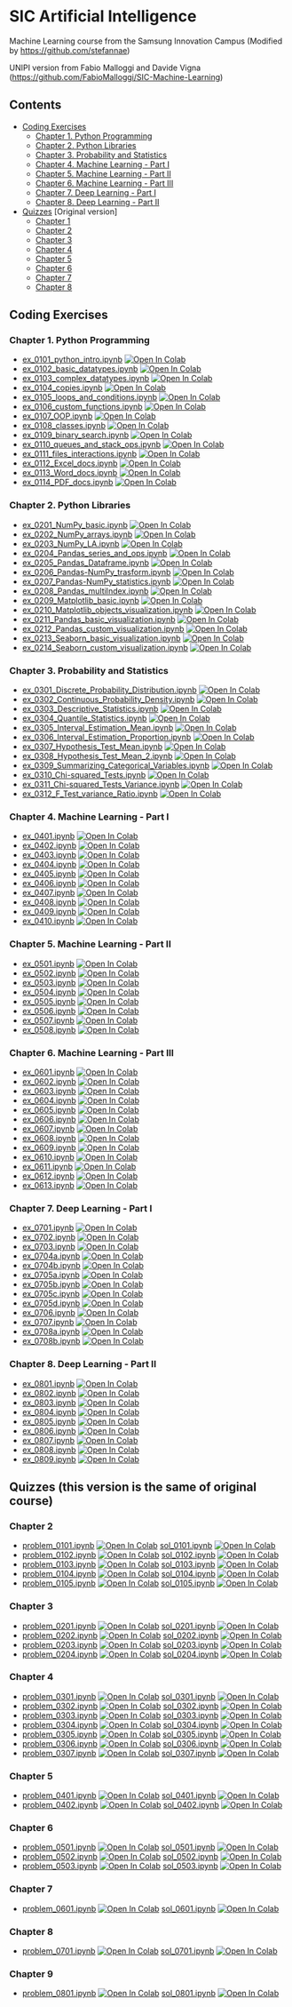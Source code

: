 # SIC Artificial Intelligence
Machine Learning course from the Samsung Innovation Campus (Modified by https://github.com/stefannae)

UNIPI version from Fabio Malloggi and Davide Vigna (https://github.com/FabioMalloggi/SIC-Machine-Learning)

## Contents

* [Coding Exercises](#coding-exercises)
  * [Chapter 1. Python Programming](#chapter-1-python-programming)
  * [Chapter 2. Python Libraries](#chapter-2-python-libraries)
  * [Chapter 3. Probability and Statistics](#chapter-3-probability-and-statistics)
  * [Chapter 4. Machine Learning - Part I](#chapter-4-machine-learning---part-i)
  * [Chapter 5. Machine Learning - Part II](#chapter-5-machine-learning---part-ii)
  * [Chapter 6. Machine Learning - Part III](#chapter-6-machine-learning---part-iii)
  * [Chapter 7. Deep Learning - Part I](#chapter-7-deep-learning---part-i)
  * [Chapter 8. Deep Learning - Part II](#chapter-8-deep-learning---part-ii)
* [Quizzes](#quizzes) [Original version]
  * [Chapter 1](#chapter-1)
  * [Chapter 2](#chapter-2)
  * [Chapter 3](#chapter-3)
  * [Chapter 4](#chapter-4)
  * [Chapter 5](#chapter-5)
  * [Chapter 6](#chapter-6)
  * [Chapter 7](#chapter-7)
  * [Chapter 8](#chapter-8)

## Coding Exercises

### Chapter 1. Python Programming

* [ex_0101_python_intro.ipynb](https://github.com/FabioMalloggi/SIC-Machine-Learning/blob/main/SIC_ML_TensorFlow_Review_Version/SIC_ML_Chapter_01_Coding_Exercises/ex_0101_python_intro.ipynb) [![Open In Colab](https://colab.research.google.com/assets/colab-badge.svg)](https://colab.research.google.com/github/FabioMalloggi/SIC-Machine-Learning/blob/main/SIC_ML_TensorFlow_Review_Version/SIC_ML_Chapter_01_Coding_Exercises/ex_0101_python_intro.ipynb)
* [ex_0102_basic_datatypes.ipynb](https://github.com/FabioMalloggi/SIC-Machine-Learning/blob/main/SIC_ML_TensorFlow_Review_Version/SIC_ML_Chapter_01_Coding_Exercises/ex_0102_basic_datatypes.ipynb) [![Open In Colab](https://colab.research.google.com/assets/colab-badge.svg)](https://colab.research.google.com/github/FabioMalloggi/SIC-Machine-Learning/blob/main/SIC_ML_TensorFlow_Review_Version/SIC_ML_Chapter_01_Coding_Exercises/ex_0102_basic_datatypes.ipynb)
* [ex_0103_complex_datatypes.ipynb](https://github.com/FabioMalloggi/SIC-Machine-Learning/blob/main/SIC_ML_TensorFlow_Review_Version/SIC_ML_Chapter_01_Coding_Exercises/ex_0103_complex_datatypes.ipynb) [![Open In Colab](https://colab.research.google.com/assets/colab-badge.svg)](https://colab.research.google.com/github/FabioMalloggi/SIC-Machine-Learning/blob/main/SIC_ML_TensorFlow_Review_Version/SIC_ML_Chapter_01_Coding_Exercises/ex_0103_complex_datatypes.ipynb)
* [ex_0104_copies.ipynb](https://github.com/FabioMalloggi/SIC-Machine-Learning/blob/main/SIC_ML_TensorFlow_Review_Version/SIC_ML_Chapter_01_Coding_Exercises/ex_0104_copies.ipynb) [![Open In Colab](https://colab.research.google.com/assets/colab-badge.svg)](https://colab.research.google.com/github/FabioMalloggi/SIC-Machine-Learning/blob/main/SIC_ML_TensorFlow_Review_Version/SIC_ML_Chapter_01_Coding_Exercises/ex_0104_copies.ipynb)
* [ex_0105_loops_and_conditions.ipynb](https://github.com/FabioMalloggi/SIC-Machine-Learning/blob/main/SIC_ML_TensorFlow_Review_Version/SIC_ML_Chapter_01_Coding_Exercises/ex_0105_loops_and_conditions.ipynb) [![Open In Colab](https://colab.research.google.com/assets/colab-badge.svg)](https://colab.research.google.com/github/FabioMalloggi/SIC-Machine-Learning/blob/main/SIC_ML_TensorFlow_Review_Version/SIC_ML_Chapter_01_Coding_Exercises/ex_0105_loops_and_conditions.ipynb)
* [ex_0106_custom_functions.ipynb](https://github.com/FabioMalloggi/SIC-Machine-Learning/blob/main/SIC_ML_TensorFlow_Review_Version/SIC_ML_Chapter_01_Coding_Exercises/ex_0106_custom_functions.ipynb) [![Open In Colab](https://colab.research.google.com/assets/colab-badge.svg)](https://colab.research.google.com/github/FabioMalloggi/SIC-Machine-Learning/blob/main/SIC_ML_TensorFlow_Review_Version/SIC_ML_Chapter_01_Coding_Exercises/ex_0106_custom_functions.ipynb)
* [ex_0107_OOP.ipynb](https://github.com/FabioMalloggi/SIC-Machine-Learning/blob/main/SIC_ML_TensorFlow_Review_Version/SIC_ML_Chapter_01_Coding_Exercises/ex_0107_OOP.ipynb) [![Open In Colab](https://colab.research.google.com/assets/colab-badge.svg)](https://colab.research.google.com/github/FabioMalloggi/SIC-Machine-Learning/blob/main/SIC_ML_TensorFlow_Review_Version/SIC_ML_Chapter_01_Coding_Exercises/ex_0107_OOP.ipynb)
* [ex_0108_classes.ipynb](https://github.com/FabioMalloggi/SIC-Machine-Learning/blob/main/SIC_ML_TensorFlow_Review_Version/SIC_ML_Chapter_01_Coding_Exercises/ex_0108_classes.ipynb) [![Open In Colab](https://colab.research.google.com/assets/colab-badge.svg)](https://colab.research.google.com/github/FabioMalloggi/SIC-Machine-Learning/blob/main/SIC_ML_TensorFlow_Review_Version/SIC_ML_Chapter_01_Coding_Exercises/ex_0108_classes.ipynb)
* [ex_0109_binary_search.ipynb](https://github.com/FabioMalloggi/SIC-Machine-Learning/blob/main/SIC_ML_TensorFlow_Review_Version/SIC_ML_Chapter_01_Coding_Exercises/ex_0109_binary_search.ipynb) [![Open In Colab](https://colab.research.google.com/assets/colab-badge.svg)](https://colab.research.google.com/github/FabioMalloggi/SIC-Machine-Learning/blob/main/SIC_ML_TensorFlow_Review_Version/SIC_ML_Chapter_01_Coding_Exercises/ex_0109_binary_search.ipynb)
* [ex_0110_queues_and_stack_ops.ipynb](https://github.com/FabioMalloggi/SIC-Machine-Learning/blob/main/SIC_ML_TensorFlow_Review_Version/SIC_ML_Chapter_01_Coding_Exercises/ex_0110_queues_and_stack_ops.ipynb) [![Open In Colab](https://colab.research.google.com/assets/colab-badge.svg)](https://colab.research.google.com/github/FabioMalloggi/SIC-Machine-Learning/blob/main/SIC_ML_TensorFlow_Review_Version/SIC_ML_Chapter_01_Coding_Exercises/ex_0110_queues_and_stack_ops.ipynb)
* [ex_0111_files_interactions.ipynb](https://github.com/FabioMalloggi/SIC-Machine-Learning/blob/main/SIC_ML_TensorFlow_Review_Version/SIC_ML_Chapter_01_Coding_Exercises/ex_0111_files_interactions.ipynb) [![Open In Colab](https://colab.research.google.com/assets/colab-badge.svg)](https://colab.research.google.com/github/FabioMalloggi/SIC-Machine-Learning/blob/main/SIC_ML_TensorFlow_Review_Version/SIC_ML_Chapter_01_Coding_Exercises/ex_0111_files_interactions.ipynb)
* [ex_0112_Excel_docs.ipynb](https://github.com/FabioMalloggi/SIC-Machine-Learning/blob/main/SIC_ML_TensorFlow_Review_Version/SIC_ML_Chapter_01_Coding_Exercises/ex_0112_Excel_docs.ipynb) [![Open In Colab](https://colab.research.google.com/assets/colab-badge.svg)](https://colab.research.google.com/github/FabioMalloggi/SIC-Machine-Learning/blob/main/SIC_ML_TensorFlow_Review_Version/SIC_ML_Chapter_01_Coding_Exercises/ex_0112_Excel_docs.ipynb)
* [ex_0113_Word_docs.ipynb](https://github.com/FabioMalloggi/SIC-Machine-Learning/blob/main/SIC_ML_TensorFlow_Review_Version/SIC_ML_Chapter_01_Coding_Exercises/ex_0113_Word_docs.ipynb) [![Open In Colab](https://colab.research.google.com/assets/colab-badge.svg)](https://colab.research.google.com/github/FabioMalloggi/SIC-Machine-Learning/blob/main/SIC_ML_TensorFlow_Review_Version/SIC_ML_Chapter_01_Coding_Exercises/ex_0113_Word_docs.ipynb)
* [ex_0114_PDF_docs.ipynb](https://github.com/FabioMalloggi/SIC-Machine-Learning/blob/main/SIC_ML_TensorFlow_Review_Version/SIC_ML_Chapter_01_Coding_Exercises/ex_0114_PDF_docs.ipynb) [![Open In Colab](https://colab.research.google.com/assets/colab-badge.svg)](https://colab.research.google.com/github/FabioMalloggi/SIC-Machine-Learning/blob/main/SIC_ML_TensorFlow_Review_Version/SIC_ML_Chapter_01_Coding_Exercises/ex_0114_PDF_docs.ipynb)

### Chapter 2. Python Libraries
* [ex_0201_NumPy_basic.ipynb](https://github.com/FabioMalloggi/SIC-Machine-Learning/blob/main/SIC_ML_TensorFlow_Review_Version/SIC_ML_Chapter_02_Coding_Exercises/ex_0201_NumPy_basic.ipynb) [![Open In Colab](https://colab.research.google.com/assets/colab-badge.svg)](https://colab.research.google.com/github/FabioMalloggi/SIC-Machine-Learning/blob/main/SIC_ML_TensorFlow_Review_Version/SIC_ML_Chapter_02_Coding_Exercises/ex_0201_NumPy_basic.ipynb)
* [ex_0202_NumPy_arrays.ipynb](https://github.com/FabioMalloggi/SIC-Machine-Learning/blob/main/SIC_ML_TensorFlow_Review_Version/SIC_ML_Chapter_02_Coding_Exercises/ex_0202_NumPy_arrays.ipynb) [![Open In Colab](https://colab.research.google.com/assets/colab-badge.svg)](https://colab.research.google.com/github/FabioMalloggi/SIC-Machine-Learning/blob/main/SIC_ML_TensorFlow_Review_Version/SIC_ML_Chapter_02_Coding_Exercises/ex_0202_NumPy_arrays.ipynb)
* [ex_0203_NumPy_LA.ipynb](https://github.com/FabioMalloggi/SIC-Machine-Learning/blob/main/SIC_ML_TensorFlow_Review_Version/SIC_ML_Chapter_02_Coding_Exercises/ex_0203_NumPy_LA.ipynb) [![Open In Colab](https://colab.research.google.com/assets/colab-badge.svg)](https://colab.research.google.com/github/FabioMalloggi/SIC-Machine-Learning/blob/main/SIC_ML_TensorFlow_Review_Version/SIC_ML_Chapter_02_Coding_Exercises/ex_0203_NumPy_LA.ipynb)
* [ex_0204_Pandas_series_and_ops.ipynb](https://github.com/FabioMalloggi/SIC-Machine-Learning/blob/main/SIC_ML_TensorFlow_Review_Version/SIC_ML_Chapter_02_Coding_Exercises/ex_0204_Pandas_series_and_ops.ipynb) [![Open In Colab](https://colab.research.google.com/assets/colab-badge.svg)](https://colab.research.google.com/github/FabioMalloggi/SIC-Machine-Learning/blob/main/SIC_ML_TensorFlow_Review_Version/SIC_ML_Chapter_02_Coding_Exercises/ex_0204_Pandas_series_and_ops.ipynb)
* [ex_0205_Pandas_Dataframe.ipynb](https://github.com/FabioMalloggi/SIC-Machine-Learning/blob/main/SIC_ML_TensorFlow_Review_Version/SIC_ML_Chapter_02_Coding_Exercises/ex_0205_Pandas_Dataframe.ipynb) [![Open In Colab](https://colab.research.google.com/assets/colab-badge.svg)](https://colab.research.google.com/github/FabioMalloggi/SIC-Machine-Learning/blob/main/SIC_ML_TensorFlow_Review_Version/SIC_ML_Chapter_02_Coding_Exercises/ex_0205_Pandas_Dataframe.ipynb)
* [ex_0206_Pandas-NumPy_trasform.ipynb](https://github.com/FabioMalloggi/SIC-Machine-Learning/blob/main/SIC_ML_TensorFlow_Review_Version/SIC_ML_Chapter_02_Coding_Exercises/ex_0206_Pandas-NumPy_trasform.ipynb) [![Open In Colab](https://colab.research.google.com/assets/colab-badge.svg)](https://colab.research.google.com/github/FabioMalloggi/SIC-Machine-Learning/blob/main/SIC_ML_TensorFlow_Review_Version/SIC_ML_Chapter_02_Coding_Exercises/ex_0206_Pandas-NumPy_trasform.ipynb)
* [ex_0207_Pandas-NumPy_statistics.ipynb](https://github.com/FabioMalloggi/SIC-Machine-Learning/blob/main/SIC_ML_TensorFlow_Review_Version/SIC_ML_Chapter_02_Coding_Exercises/ex_0207_Pandas-NumPy_statistics.ipynb) [![Open In Colab](https://colab.research.google.com/assets/colab-badge.svg)](https://colab.research.google.com/github/FabioMalloggi/SIC-Machine-Learning/blob/main/SIC_ML_TensorFlow_Review_Version/SIC_ML_Chapter_02_Coding_Exercises/ex_0207_Pandas-NumPy_statistics.ipynb)
* [ex_0208_Pandas_multiIndex.ipynb](https://github.com/FabioMalloggi/SIC-Machine-Learning/blob/main/SIC_ML_TensorFlow_Review_Version/SIC_ML_Chapter_02_Coding_Exercises/ex_0208_Pandas_multiIndex.ipynb) [![Open In Colab](https://colab.research.google.com/assets/colab-badge.svg)](https://colab.research.google.com/github/FabioMalloggi/SIC-Machine-Learning/blob/main/SIC_ML_TensorFlow_Review_Version/SIC_ML_Chapter_02_Coding_Exercises/ex_0208_Pandas_multiIndex.ipynb)
* [ex_0209_Matplotlib_basic.ipynb](https://github.com/FabioMalloggi/SIC-Machine-Learning/blob/main/SIC_ML_TensorFlow_Review_Version/SIC_ML_Chapter_02_Coding_Exercises/ex_0209_Matplotlib_basic.ipynb) [![Open In Colab](https://colab.research.google.com/assets/colab-badge.svg)](https://colab.research.google.com/github/FabioMalloggi/SIC-Machine-Learning/blob/main/SIC_ML_TensorFlow_Review_Version/SIC_ML_Chapter_02_Coding_Exercises/ex_0209_Matplotlib_basic.ipynb)
* [ex_0210_Matplotlib_objects_visualization.ipynb](https://github.com/FabioMalloggi/SIC-Machine-Learning/blob/main/SIC_ML_TensorFlow_Review_Version/SIC_ML_Chapter_02_Coding_Exercises/ex_0210_Matplotlib_objects_visualization.ipynb) [![Open In Colab](https://colab.research.google.com/assets/colab-badge.svg)](https://colab.research.google.com/github/FabioMalloggi/SIC-Machine-Learning/blob/main/SIC_ML_TensorFlow_Review_Version/SIC_ML_Chapter_02_Coding_Exercises/ex_0210_Matplotlib_objects_visualization.ipynb)
* [ex_0211_Pandas_basic_visualization.ipynb](https://github.com/FabioMalloggi/SIC-Machine-Learning/blob/main/SIC_ML_TensorFlow_Review_Version/SIC_ML_Chapter_02_Coding_Exercises/ex_0211_Pandas_basic_visualization.ipynb) [![Open In Colab](https://colab.research.google.com/assets/colab-badge.svg)](https://colab.research.google.com/github/FabioMalloggi/SIC-Machine-Learning/blob/main/SIC_ML_TensorFlow_Review_Version/SIC_ML_Chapter_02_Coding_Exercises/ex_0211_Pandas_basic_visualization.ipynb)
* [ex_0212_Pandas_custom_visualization.ipynb](https://github.com/FabioMalloggi/SIC-Machine-Learning/blob/main/SIC_ML_TensorFlow_Review_Version/SIC_ML_Chapter_02_Coding_Exercises/ex_0212_Pandas_custom_visualization.ipynb) [![Open In Colab](https://colab.research.google.com/assets/colab-badge.svg)](https://colab.research.google.com/github/FabioMalloggi/SIC-Machine-Learning/blob/main/SIC_ML_TensorFlow_Review_Version/SIC_ML_Chapter_02_Coding_Exercises/ex_0212_Pandas_custom_visualization.ipynb)
* [ex_0213_Seaborn_basic_visualization.ipynb](https://github.com/FabioMalloggi/SIC-Machine-Learning/blob/main/SIC_ML_TensorFlow_Review_Version/SIC_ML_Chapter_02_Coding_Exercises/ex_0213_Seaborn_basic_visualization.ipynb) [![Open In Colab](https://colab.research.google.com/assets/colab-badge.svg)](https://colab.research.google.com/github/FabioMalloggi/SIC-Machine-Learning/blob/main/SIC_ML_TensorFlow_Review_Version/SIC_ML_Chapter_02_Coding_Exercises/ex_0213_Seaborn_basic_visualization.ipynb)
* [ex_0214_Seaborn_custom_visualization.ipynb](https://github.com/FabioMalloggi/SIC-Machine-Learning/blob/main/SIC_ML_TensorFlow_Review_Version/SIC_ML_Chapter_02_Coding_Exercises/ex_0214_Seaborn_custom_visualization.ipynb) [![Open In Colab](https://colab.research.google.com/assets/colab-badge.svg)](https://colab.research.google.com/github/FabioMalloggi/SIC-Machine-Learning/blob/main/SIC_ML_TensorFlow_Review_Version/SIC_ML_Chapter_02_Coding_Exercises/ex_0214_Seaborn_custom_visualization.ipynb)

### Chapter 3. Probability and Statistics


* [ex_0301_Discrete_Probability_Distribution.ipynb](https://github.com/FabioMalloggi/SIC-Machine-Learning/blob/main/SIC_ML_TensorFlow_Review_Version/SIC_ML_Chapter_03_Coding_Exercises/ex_0301_Discrete_Probability_Distribution.ipynb) [![Open In Colab](https://colab.research.google.com/assets/colab-badge.svg)](https://colab.research.google.com/github/FabioMalloggi/SIC-Machine-Learning/blob/main/SIC_ML_TensorFlow_Review_Version/SIC_ML_Chapter_03_Coding_Exercises/ex_0301_Discrete_Probability_Distribution.ipynb)
* [ex_0302_Continuous_Probability_Density.ipynb](https://github.com/FabioMalloggi/SIC-Machine-Learning/blob/main/SIC_ML_TensorFlow_Review_Version/SIC_ML_Chapter_03_Coding_Exercises/ex_0302_Continuous_Probability_Density.ipynb) [![Open In Colab](https://colab.research.google.com/assets/colab-badge.svg)](https://colab.research.google.com/github/FabioMalloggi/SIC-Machine-Learning/blob/main/SIC_ML_TensorFlow_Review_Version/SIC_ML_Chapter_03_Coding_Exercises/ex_0302_Continuous_Probability_Density.ipynb)
* [ex_0303_Descriptive_Statistics.ipynb](https://github.com/FabioMalloggi/SIC-Machine-Learning/blob/main/SIC_ML_TensorFlow_Review_Version/SIC_ML_Chapter_03_Coding_Exercises/ex_0303_Descriptive_Statistics.ipynb) [![Open In Colab](https://colab.research.google.com/assets/colab-badge.svg)](https://colab.research.google.com/github/FabioMalloggi/SIC-Machine-Learning/blob/main/SIC_ML_TensorFlow_Review_Version/SIC_ML_Chapter_03_Coding_Exercises/ex_0303_Descriptive_Statistics.ipynb)
* [ex_0304_Quantile_Statistics.ipynb](https://github.com/FabioMalloggi/SIC-Machine-Learning/blob/main/SIC_ML_TensorFlow_Review_Version/SIC_ML_Chapter_03_Coding_Exercises/ex_0304_Quantile_Statistics.ipynb) [![Open In Colab](https://colab.research.google.com/assets/colab-badge.svg)](https://colab.research.google.com/github/FabioMalloggi/SIC-Machine-Learning/blob/main/SIC_ML_TensorFlow_Review_Version/SIC_ML_Chapter_03_Coding_Exercises/ex_0304_Quantile_Statistics.ipynb)
* [ex_0305_Interval_Estimation_Mean.ipynb](https://github.com/FabioMalloggi/SIC-Machine-Learning/blob/main/SIC_ML_TensorFlow_Review_Version/SIC_ML_Chapter_03_Coding_Exercises/ex_0305_Interval_Estimation_Mean.ipynb) [![Open In Colab](https://colab.research.google.com/assets/colab-badge.svg)](https://colab.research.google.com/github/FabioMalloggi/SIC-Machine-Learning/blob/main/SIC_ML_TensorFlow_Review_Version/SIC_ML_Chapter_03_Coding_Exercises/ex_0305_Interval_Estimation_Mean.ipynb)
* [ex_0306_Interval_Estimation_Proportion.ipynb](https://github.com/FabioMalloggi/SIC-Machine-Learning/blob/main/SIC_ML_TensorFlow_Review_Version/SIC_ML_Chapter_03_Coding_Exercises/ex_0306_Interval_Estimation_Proportion.ipynb) [![Open In Colab](https://colab.research.google.com/assets/colab-badge.svg)](https://colab.research.google.com/github/FabioMalloggi/SIC-Machine-Learning/blob/main/SIC_ML_TensorFlow_Review_Version/SIC_ML_Chapter_03_Coding_Exercises/ex_0306_Interval_Estimation_Proportion.ipynb)
* [ex_0307_Hypothesis_Test_Mean.ipynb](https://github.com/FabioMalloggi/SIC-Machine-Learning/blob/main/SIC_ML_TensorFlow_Review_Version/SIC_ML_Chapter_03_Coding_Exercises/ex_0307_Hypothesis_Test_Mean.ipynb) [![Open In Colab](https://colab.research.google.com/assets/colab-badge.svg)](https://colab.research.google.com/github/FabioMalloggi/SIC-Machine-Learning/blob/main/SIC_ML_TensorFlow_Review_Version/SIC_ML_Chapter_03_Coding_Exercises/ex_0307_Hypothesis_Test_Mean.ipynb)
* [ex_0308_Hypothesis_Test_Mean_2.ipynb](https://github.com/FabioMalloggi/SIC-Machine-Learning/blob/main/SIC_ML_TensorFlow_Review_Version/SIC_ML_Chapter_03_Coding_Exercises/ex_0308_Hypothesis_Test_Mean_2.ipynb) [![Open In Colab](https://colab.research.google.com/assets/colab-badge.svg)](https://colab.research.google.com/github/FabioMalloggi/SIC-Machine-Learning/blob/main/SIC_ML_TensorFlow_Review_Version/SIC_ML_Chapter_03_Coding_Exercises/ex_0308_Hypothesis_Test_Mean_2.ipynb)
* [ex_0309_Summarizing_Categorical_Variables.ipynb](https://github.com/FabioMalloggi/SIC-Machine-Learning/blob/main/SIC_ML_TensorFlow_Review_Version/SIC_ML_Chapter_03_Coding_Exercises/ex_0309_Summarizing_Categorical_Variables.ipynb) [![Open In Colab](https://colab.research.google.com/assets/colab-badge.svg)](https://colab.research.google.com/github/FabioMalloggi/SIC-Machine-Learning/blob/main/SIC_ML_TensorFlow_Review_Version/SIC_ML_Chapter_03_Coding_Exercises/ex_0309_Summarizing_Categorical_Variables.ipynb)
* [ex_0310_Chi-squared_Tests.ipynb](https://github.com/FabioMalloggi/SIC-Machine-Learning/blob/main/SIC_ML_TensorFlow_Review_Version/SIC_ML_Chapter_03_Coding_Exercises/ex_0310_Chi-squared_Tests.ipynb) [![Open In Colab](https://colab.research.google.com/assets/colab-badge.svg)](https://colab.research.google.com/github/FabioMalloggi/SIC-Machine-Learning/blob/main/SIC_ML_TensorFlow_Review_Version/SIC_ML_Chapter_03_Coding_Exercises/ex_0310_Chi-squared_Tests.ipynb)
* [ex_0311_Chi-squared_Tests_Variance.ipynb](https://github.com/FabioMalloggi/SIC-Machine-Learning/blob/main/SIC_ML_TensorFlow_Review_Version/SIC_ML_Chapter_03_Coding_Exercises/ex_0311_Chi-squared_Tests_Variance.ipynb) [![Open In Colab](https://colab.research.google.com/assets/colab-badge.svg)](https://colab.research.google.com/github/FabioMalloggi/SIC-Machine-Learning/blob/main/SIC_ML_TensorFlow_Review_Version/SIC_ML_Chapter_03_Coding_Exercises/ex_0311_Chi-squared_Tests_Variance.ipynb)
* [ex_0312_F_Test_variance_Ratio.ipynb](https://github.com/FabioMalloggi/SIC-Machine-Learning/blob/main/SIC_ML_TensorFlow_Review_Version/SIC_ML_Chapter_03_Coding_Exercises/ex_0312_F_Test_variance_Ratio.ipynb) [![Open In Colab](https://colab.research.google.com/assets/colab-badge.svg)](https://colab.research.google.com/github/FabioMalloggi/SIC-Machine-Learning/blob/main/SIC_ML_TensorFlow_Review_Version/SIC_ML_Chapter_03_Coding_Exercises/ex_0312_F_Test_variance_Ratio.ipynb)

### Chapter 4. Machine Learning - Part I
* [ex_0401.ipynb](https://github.com/tn-220/SIC-Machine-Learning/blob/main/SIC_ML_Coding_Exercises/SIC_ML_Chapter_05_Coding_Exercises/ex_0401.ipynb) [![Open In Colab](https://colab.research.google.com/assets/colab-badge.svg)](https://colab.research.google.com/github/tn-220/SIC-Machine-Learning/blob/main/SIC_ML_Coding_Exercises/SIC_ML_Chapter_05_Coding_Exercises/ex_0401.ipynb)
* [ex_0402.ipynb](https://github.com/tn-220/SIC-Machine-Learning/blob/main/SIC_ML_Coding_Exercises/SIC_ML_Chapter_05_Coding_Exercises/ex_0402.ipynb) [![Open In Colab](https://colab.research.google.com/assets/colab-badge.svg)](https://colab.research.google.com/github/tn-220/SIC-Machine-Learning/blob/main/SIC_ML_Coding_Exercises/SIC_ML_Chapter_05_Coding_Exercises/ex_0402.ipynb)
* [ex_0403.ipynb](https://github.com/tn-220/SIC-Machine-Learning/blob/main/SIC_ML_Coding_Exercises/SIC_ML_Chapter_05_Coding_Exercises/ex_0403.ipynb) [![Open In Colab](https://colab.research.google.com/assets/colab-badge.svg)](https://colab.research.google.com/github/tn-220/SIC-Machine-Learning/blob/main/SIC_ML_Coding_Exercises/SIC_ML_Chapter_05_Coding_Exercises/ex_0403.ipynb)
* [ex_0404.ipynb](https://github.com/tn-220/SIC-Machine-Learning/blob/main/SIC_ML_Coding_Exercises/SIC_ML_Chapter_05_Coding_Exercises/ex_0404.ipynb) [![Open In Colab](https://colab.research.google.com/assets/colab-badge.svg)](https://colab.research.google.com/github/tn-220/SIC-Machine-Learning/blob/main/SIC_ML_Coding_Exercises/SIC_ML_Chapter_05_Coding_Exercises/ex_0404.ipynb)
* [ex_0405.ipynb](https://github.com/tn-220/SIC-Machine-Learning/blob/main/SIC_ML_Coding_Exercises/SIC_ML_Chapter_05_Coding_Exercises/ex_0405.ipynb) [![Open In Colab](https://colab.research.google.com/assets/colab-badge.svg)](https://colab.research.google.com/github/tn-220/SIC-Machine-Learning/blob/main/SIC_ML_Coding_Exercises/SIC_ML_Chapter_05_Coding_Exercises/ex_0405.ipynb)
* [ex_0406.ipynb](https://github.com/tn-220/SIC-Machine-Learning/blob/main/SIC_ML_Coding_Exercises/SIC_ML_Chapter_05_Coding_Exercises/ex_0406.ipynb) [![Open In Colab](https://colab.research.google.com/assets/colab-badge.svg)](https://colab.research.google.com/github/tn-220/SIC-Machine-Learning/blob/main/SIC_ML_Coding_Exercises/SIC_ML_Chapter_05_Coding_Exercises/ex_0406.ipynb)
* [ex_0407.ipynb](https://github.com/tn-220/SIC-Machine-Learning/blob/main/SIC_ML_Coding_Exercises/SIC_ML_Chapter_05_Coding_Exercises/ex_0407.ipynb) [![Open In Colab](https://colab.research.google.com/assets/colab-badge.svg)](https://colab.research.google.com/github/tn-220/SIC-Machine-Learning/blob/main/SIC_ML_Coding_Exercises/SIC_ML_Chapter_05_Coding_Exercises/ex_0407.ipynb)
* [ex_0408.ipynb](https://github.com/tn-220/SIC-Machine-Learning/blob/main/SIC_ML_Coding_Exercises/SIC_ML_Chapter_05_Coding_Exercises/ex_0408.ipynb) [![Open In Colab](https://colab.research.google.com/assets/colab-badge.svg)](https://colab.research.google.com/github/tn-220/SIC-Machine-Learning/blob/main/SIC_ML_Coding_Exercises/SIC_ML_Chapter_05_Coding_Exercises/ex_0408.ipynb)
* [ex_0409.ipynb](https://github.com/tn-220/SIC-Machine-Learning/blob/main/SIC_ML_Coding_Exercises/SIC_ML_Chapter_05_Coding_Exercises/ex_0409.ipynb) [![Open In Colab](https://colab.research.google.com/assets/colab-badge.svg)](https://colab.research.google.com/github/tn-220/SIC-Machine-Learning/blob/main/SIC_ML_Coding_Exercises/SIC_ML_Chapter_05_Coding_Exercises/ex_0409.ipynb)
* [ex_0410.ipynb](https://github.com/tn-220/SIC-Machine-Learning/blob/main/SIC_ML_Coding_Exercises/SIC_ML_Chapter_05_Coding_Exercises/ex_0410.ipynb) [![Open In Colab](https://colab.research.google.com/assets/colab-badge.svg)](https://colab.research.google.com/github/tn-220/SIC-Machine-Learning/blob/main/SIC_ML_Coding_Exercises/SIC_ML_Chapter_05_Coding_Exercises/ex_0410.ipynb)

### Chapter 5. Machine Learning - Part II
* [ex_0501.ipynb](https://github.com/tn-220/SIC-Machine-Learning/blob/main/SIC_ML_Coding_Exercises/SIC_ML_Chapter_06_Coding_Exercises/ex_0501.ipynb) [![Open In Colab](https://colab.research.google.com/assets/colab-badge.svg)](https://colab.research.google.com/github/tn-220/SIC-Machine-Learning/blob/main/SIC_ML_Coding_Exercises/SIC_ML_Chapter_06_Coding_Exercises/ex_0501.ipynb)
* [ex_0502.ipynb](https://github.com/tn-220/SIC-Machine-Learning/blob/main/SIC_ML_Coding_Exercises/SIC_ML_Chapter_06_Coding_Exercises/ex_0502.ipynb) [![Open In Colab](https://colab.research.google.com/assets/colab-badge.svg)](https://colab.research.google.com/github/tn-220/SIC-Machine-Learning/blob/main/SIC_ML_Coding_Exercises/SIC_ML_Chapter_06_Coding_Exercises/ex_0502.ipynb)
* [ex_0503.ipynb](https://github.com/tn-220/SIC-Machine-Learning/blob/main/SIC_ML_Coding_Exercises/SIC_ML_Chapter_06_Coding_Exercises/ex_0503.ipynb) [![Open In Colab](https://colab.research.google.com/assets/colab-badge.svg)](https://colab.research.google.com/github/tn-220/SIC-Machine-Learning/blob/main/SIC_ML_Coding_Exercises/SIC_ML_Chapter_06_Coding_Exercises/ex_0503.ipynb)
* [ex_0504.ipynb](https://github.com/tn-220/SIC-Machine-Learning/blob/main/SIC_ML_Coding_Exercises/SIC_ML_Chapter_06_Coding_Exercises/ex_0504.ipynb) [![Open In Colab](https://colab.research.google.com/assets/colab-badge.svg)](https://colab.research.google.com/github/tn-220/SIC-Machine-Learning/blob/main/SIC_ML_Coding_Exercises/SIC_ML_Chapter_06_Coding_Exercises/ex_0504.ipynb)
* [ex_0505.ipynb](https://github.com/tn-220/SIC-Machine-Learning/blob/main/SIC_ML_Coding_Exercises/SIC_ML_Chapter_06_Coding_Exercises/ex_0505.ipynb) [![Open In Colab](https://colab.research.google.com/assets/colab-badge.svg)](https://colab.research.google.com/github/tn-220/SIC-Machine-Learning/blob/main/SIC_ML_Coding_Exercises/SIC_ML_Chapter_06_Coding_Exercises/ex_0505.ipynb)
* [ex_0506.ipynb](https://github.com/tn-220/SIC-Machine-Learning/blob/main/SIC_ML_Coding_Exercises/SIC_ML_Chapter_06_Coding_Exercises/ex_0506.ipynb) [![Open In Colab](https://colab.research.google.com/assets/colab-badge.svg)](https://colab.research.google.com/github/tn-220/SIC-Machine-Learning/blob/main/SIC_ML_Coding_Exercises/SIC_ML_Chapter_06_Coding_Exercises/ex_0506.ipynb)
* [ex_0507.ipynb](https://github.com/tn-220/SIC-Machine-Learning/blob/main/SIC_ML_Coding_Exercises/SIC_ML_Chapter_06_Coding_Exercises/ex_0507.ipynb) [![Open In Colab](https://colab.research.google.com/assets/colab-badge.svg)](https://colab.research.google.com/github/tn-220/SIC-Machine-Learning/blob/main/SIC_ML_Coding_Exercises/SIC_ML_Chapter_06_Coding_Exercises/ex_0507.ipynb)
* [ex_0508.ipynb](https://github.com/tn-220/SIC-Machine-Learning/blob/main/SIC_ML_Coding_Exercises/SIC_ML_Chapter_06_Coding_Exercises/ex_0508.ipynb) [![Open In Colab](https://colab.research.google.com/assets/colab-badge.svg)](https://colab.research.google.com/github/tn-220/SIC-Machine-Learning/blob/main/SIC_ML_Coding_Exercises/SIC_ML_Chapter_06_Coding_Exercises/ex_0508.ipynb)

### Chapter 6. Machine Learning - Part III
* [ex_0601.ipynb](https://github.com/tn-220/SIC-Machine-Learning/blob/main/SIC_ML_Coding_Exercises/SIC_ML_Chapter_07_Coding_Exercises/ex_0601.ipynb) [![Open In Colab](https://colab.research.google.com/assets/colab-badge.svg)](https://colab.research.google.com/github/tn-220/SIC-Machine-Learning/blob/main/SIC_ML_Coding_Exercises/SIC_ML_Chapter_07_Coding_Exercises/ex_0601.ipynb)
* [ex_0602.ipynb](https://github.com/tn-220/SIC-Machine-Learning/blob/main/SIC_ML_Coding_Exercises/SIC_ML_Chapter_07_Coding_Exercises/ex_0602.ipynb) [![Open In Colab](https://colab.research.google.com/assets/colab-badge.svg)](https://colab.research.google.com/github/tn-220/SIC-Machine-Learning/blob/main/SIC_ML_Coding_Exercises/SIC_ML_Chapter_07_Coding_Exercises/ex_0602.ipynb)
* [ex_0603.ipynb](https://github.com/tn-220/SIC-Machine-Learning/blob/main/SIC_ML_Coding_Exercises/SIC_ML_Chapter_07_Coding_Exercises/ex_0603.ipynb) [![Open In Colab](https://colab.research.google.com/assets/colab-badge.svg)](https://colab.research.google.com/github/tn-220/SIC-Machine-Learning/blob/main/SIC_ML_Coding_Exercises/SIC_ML_Chapter_07_Coding_Exercises/ex_0603.ipynb)
* [ex_0604.ipynb](https://github.com/tn-220/SIC-Machine-Learning/blob/main/SIC_ML_Coding_Exercises/SIC_ML_Chapter_07_Coding_Exercises/ex_0604.ipynb) [![Open In Colab](https://colab.research.google.com/assets/colab-badge.svg)](https://colab.research.google.com/github/tn-220/SIC-Machine-Learning/blob/main/SIC_ML_Coding_Exercises/SIC_ML_Chapter_07_Coding_Exercises/ex_0604.ipynb)
* [ex_0605.ipynb](https://github.com/tn-220/SIC-Machine-Learning/blob/main/SIC_ML_Coding_Exercises/SIC_ML_Chapter_07_Coding_Exercises/ex_0605.ipynb) [![Open In Colab](https://colab.research.google.com/assets/colab-badge.svg)](https://colab.research.google.com/github/tn-220/SIC-Machine-Learning/blob/main/SIC_ML_Coding_Exercises/SIC_ML_Chapter_07_Coding_Exercises/ex_0605.ipynb)
* [ex_0606.ipynb](https://github.com/tn-220/SIC-Machine-Learning/blob/main/SIC_ML_Coding_Exercises/SIC_ML_Chapter_07_Coding_Exercises/ex_0606.ipynb) [![Open In Colab](https://colab.research.google.com/assets/colab-badge.svg)](https://colab.research.google.com/github/tn-220/SIC-Machine-Learning/blob/main/SIC_ML_Coding_Exercises/SIC_ML_Chapter_07_Coding_Exercises/ex_0606.ipynb)
* [ex_0607.ipynb](https://github.com/tn-220/SIC-Machine-Learning/blob/main/SIC_ML_Coding_Exercises/SIC_ML_Chapter_07_Coding_Exercises/ex_0607.ipynb) [![Open In Colab](https://colab.research.google.com/assets/colab-badge.svg)](https://colab.research.google.com/github/tn-220/SIC-Machine-Learning/blob/main/SIC_ML_Coding_Exercises/SIC_ML_Chapter_07_Coding_Exercises/ex_0607.ipynb)
* [ex_0608.ipynb](https://github.com/tn-220/SIC-Machine-Learning/blob/main/SIC_ML_Coding_Exercises/SIC_ML_Chapter_07_Coding_Exercises/ex_0608.ipynb) [![Open In Colab](https://colab.research.google.com/assets/colab-badge.svg)](https://colab.research.google.com/github/tn-220/SIC-Machine-Learning/blob/main/SIC_ML_Coding_Exercises/SIC_ML_Chapter_07_Coding_Exercises/ex_0608.ipynb)
* [ex_0609.ipynb](https://github.com/tn-220/SIC-Machine-Learning/blob/main/SIC_ML_Coding_Exercises/SIC_ML_Chapter_07_Coding_Exercises/ex_0609.ipynb) [![Open In Colab](https://colab.research.google.com/assets/colab-badge.svg)](https://colab.research.google.com/github/tn-220/SIC-Machine-Learning/blob/main/SIC_ML_Coding_Exercises/SIC_ML_Chapter_07_Coding_Exercises/ex_0609.ipynb)
* [ex_0610.ipynb](https://github.com/tn-220/SIC-Machine-Learning/blob/main/SIC_ML_Coding_Exercises/SIC_ML_Chapter_07_Coding_Exercises/ex_0610.ipynb) [![Open In Colab](https://colab.research.google.com/assets/colab-badge.svg)](https://colab.research.google.com/github/tn-220/SIC-Machine-Learning/blob/main/SIC_ML_Coding_Exercises/SIC_ML_Chapter_07_Coding_Exercises/ex_0610.ipynb)
* [ex_0611.ipynb](https://github.com/tn-220/SIC-Machine-Learning/blob/main/SIC_ML_Coding_Exercises/SIC_ML_Chapter_07_Coding_Exercises/ex_0611.ipynb) [![Open In Colab](https://colab.research.google.com/assets/colab-badge.svg)](https://colab.research.google.com/github/tn-220/SIC-Machine-Learning/blob/main/SIC_ML_Coding_Exercises/SIC_ML_Chapter_07_Coding_Exercises/ex_0611.ipynb)
* [ex_0612.ipynb](https://github.com/tn-220/SIC-Machine-Learning/blob/main/SIC_ML_Coding_Exercises/SIC_ML_Chapter_07_Coding_Exercises/ex_0612.ipynb) [![Open In Colab](https://colab.research.google.com/assets/colab-badge.svg)](https://colab.research.google.com/github/tn-220/SIC-Machine-Learning/blob/main/SIC_ML_Coding_Exercises/SIC_ML_Chapter_07_Coding_Exercises/ex_0612.ipynb)
* [ex_0613.ipynb](https://github.com/tn-220/SIC-Machine-Learning/blob/main/SIC_ML_Coding_Exercises/SIC_ML_Chapter_07_Coding_Exercises/ex_0613.ipynb) [![Open In Colab](https://colab.research.google.com/assets/colab-badge.svg)](https://colab.research.google.com/github/tn-220/SIC-Machine-Learning/blob/main/SIC_ML_Coding_Exercises/SIC_ML_Chapter_07_Coding_Exercises/ex_0613.ipynb)

### Chapter 7. Deep Learning - Part I
* [ex_0701.ipynb](https://github.com/tn-220/SIC-Machine-Learning/blob/main/SIC_ML_Coding_Exercises/SIC_ML_Chapter_08_Coding_Exercises/ex_0701.ipynb) [![Open In Colab](https://colab.research.google.com/assets/colab-badge.svg)](https://colab.research.google.com/github/tn-220/SIC-Machine-Learning/blob/main/SIC_ML_Coding_Exercises/SIC_ML_Chapter_08_Coding_Exercises/ex_0701.ipynb)
* [ex_0702.ipynb](https://github.com/tn-220/SIC-Machine-Learning/blob/main/SIC_ML_Coding_Exercises/SIC_ML_Chapter_08_Coding_Exercises/ex_0702.ipynb) [![Open In Colab](https://colab.research.google.com/assets/colab-badge.svg)](https://colab.research.google.com/github/tn-220/SIC-Machine-Learning/blob/main/SIC_ML_Coding_Exercises/SIC_ML_Chapter_08_Coding_Exercises/ex_0702.ipynb)
* [ex_0703.ipynb](https://github.com/tn-220/SIC-Machine-Learning/blob/main/SIC_ML_Coding_Exercises/SIC_ML_Chapter_08_Coding_Exercises/ex_0703.ipynb) [![Open In Colab](https://colab.research.google.com/assets/colab-badge.svg)](https://colab.research.google.com/github/tn-220/SIC-Machine-Learning/blob/main/SIC_ML_Coding_Exercises/SIC_ML_Chapter_08_Coding_Exercises/ex_0703.ipynb)
* [ex_0704a.ipynb](https://github.com/tn-220/SIC-Machine-Learning/blob/main/SIC_ML_Coding_Exercises/SIC_ML_Chapter_08_Coding_Exercises/ex_0704a.ipynb) [![Open In Colab](https://colab.research.google.com/assets/colab-badge.svg)](https://colab.research.google.com/github/tn-220/SIC-Machine-Learning/blob/main/SIC_ML_Coding_Exercises/SIC_ML_Chapter_08_Coding_Exercises/ex_0704a.ipynb)
* [ex_0704b.ipynb](https://github.com/tn-220/SIC-Machine-Learning/blob/main/SIC_ML_Coding_Exercises/SIC_ML_Chapter_08_Coding_Exercises/ex_0704b.ipynb) [![Open In Colab](https://colab.research.google.com/assets/colab-badge.svg)](https://colab.research.google.com/github/tn-220/SIC-Machine-Learning/blob/main/SIC_ML_Coding_Exercises/SIC_ML_Chapter_08_Coding_Exercises/ex_0704b.ipynb)
* [ex_0705a.ipynb](https://github.com/tn-220/SIC-Machine-Learning/blob/main/SIC_ML_Coding_Exercises/SIC_ML_Chapter_08_Coding_Exercises/ex_0705a.ipynb) [![Open In Colab](https://colab.research.google.com/assets/colab-badge.svg)](https://colab.research.google.com/github/tn-220/SIC-Machine-Learning/blob/main/SIC_ML_Coding_Exercises/SIC_ML_Chapter_08_Coding_Exercises/ex_0705a.ipynb)
* [ex_0705b.ipynb](https://github.com/tn-220/SIC-Machine-Learning/blob/main/SIC_ML_Coding_Exercises/SIC_ML_Chapter_08_Coding_Exercises/ex_0705b.ipynb) [![Open In Colab](https://colab.research.google.com/assets/colab-badge.svg)](https://colab.research.google.com/github/tn-220/SIC-Machine-Learning/blob/main/SIC_ML_Coding_Exercises/SIC_ML_Chapter_08_Coding_Exercises/ex_0705b.ipynb)
* [ex_0705c.ipynb](https://github.com/tn-220/SIC-Machine-Learning/blob/main/SIC_ML_Coding_Exercises/SIC_ML_Chapter_08_Coding_Exercises/ex_0705c.ipynb) [![Open In Colab](https://colab.research.google.com/assets/colab-badge.svg)](https://colab.research.google.com/github/tn-220/SIC-Machine-Learning/blob/main/SIC_ML_Coding_Exercises/SIC_ML_Chapter_08_Coding_Exercises/ex_0705c.ipynb)
* [ex_0705d.ipynb](https://github.com/tn-220/SIC-Machine-Learning/blob/main/SIC_ML_Coding_Exercises/SIC_ML_Chapter_08_Coding_Exercises/ex_0705d.ipynb) [![Open In Colab](https://colab.research.google.com/assets/colab-badge.svg)](https://colab.research.google.com/github/tn-220/SIC-Machine-Learning/blob/main/SIC_ML_Coding_Exercises/SIC_ML_Chapter_08_Coding_Exercises/ex_0705d.ipynb)
* [ex_0706.ipynb](https://github.com/tn-220/SIC-Machine-Learning/blob/main/SIC_ML_Coding_Exercises/SIC_ML_Chapter_08_Coding_Exercises/ex_0706.ipynb) [![Open In Colab](https://colab.research.google.com/assets/colab-badge.svg)](https://colab.research.google.com/github/tn-220/SIC-Machine-Learning/blob/main/SIC_ML_Coding_Exercises/SIC_ML_Chapter_08_Coding_Exercises/ex_0706.ipynb)
* [ex_0707.ipynb](https://github.com/tn-220/SIC-Machine-Learning/blob/main/SIC_ML_Coding_Exercises/SIC_ML_Chapter_08_Coding_Exercises/ex_0707.ipynb) [![Open In Colab](https://colab.research.google.com/assets/colab-badge.svg)](https://colab.research.google.com/github/tn-220/SIC-Machine-Learning/blob/main/SIC_ML_Coding_Exercises/SIC_ML_Chapter_08_Coding_Exercises/ex_0707.ipynb)
* [ex_0708a.ipynb](https://github.com/tn-220/SIC-Machine-Learning/blob/main/SIC_ML_Coding_Exercises/SIC_ML_Chapter_08_Coding_Exercises/ex_0708a.ipynb) [![Open In Colab](https://colab.research.google.com/assets/colab-badge.svg)](https://colab.research.google.com/github/tn-220/SIC-Machine-Learning/blob/main/SIC_ML_Coding_Exercises/SIC_ML_Chapter_08_Coding_Exercises/ex_0708a.ipynb)
* [ex_0708b.ipynb](https://github.com/tn-220/SIC-Machine-Learning/blob/main/SIC_ML_Coding_Exercises/SIC_ML_Chapter_08_Coding_Exercises/ex_0708b.ipynb) [![Open In Colab](https://colab.research.google.com/assets/colab-badge.svg)](https://colab.research.google.com/github/tn-220/SIC-Machine-Learning/blob/main/SIC_ML_Coding_Exercises/SIC_ML_Chapter_08_Coding_Exercises/ex_0708b.ipynb)

### Chapter 8. Deep Learning - Part II
* [ex_0801.ipynb](https://github.com/tn-220/SIC-Machine-Learning/blob/main/SIC_ML_Coding_Exercises/SIC_ML_Chapter_09_Coding_Exercises/ex_0801.ipynb) [![Open In Colab](https://colab.research.google.com/assets/colab-badge.svg)](https://colab.research.google.com/github/tn-220/SIC-Machine-Learning/blob/main/SIC_ML_Coding_Exercises/SIC_ML_Chapter_09_Coding_Exercises/ex_0801.ipynb)
* [ex_0802.ipynb](https://github.com/tn-220/SIC-Machine-Learning/blob/main/SIC_ML_Coding_Exercises/SIC_ML_Chapter_09_Coding_Exercises/ex_0802.ipynb) [![Open In Colab](https://colab.research.google.com/assets/colab-badge.svg)](https://colab.research.google.com/github/tn-220/SIC-Machine-Learning/blob/main/SIC_ML_Coding_Exercises/SIC_ML_Chapter_09_Coding_Exercises/ex_0802.ipynb)
* [ex_0803.ipynb](https://github.com/tn-220/SIC-Machine-Learning/blob/main/SIC_ML_Coding_Exercises/SIC_ML_Chapter_09_Coding_Exercises/ex_0803.ipynb) [![Open In Colab](https://colab.research.google.com/assets/colab-badge.svg)](https://colab.research.google.com/github/tn-220/SIC-Machine-Learning/blob/main/SIC_ML_Coding_Exercises/SIC_ML_Chapter_09_Coding_Exercises/ex_0803.ipynb)
* [ex_0804.ipynb](https://github.com/tn-220/SIC-Machine-Learning/blob/main/SIC_ML_Coding_Exercises/SIC_ML_Chapter_09_Coding_Exercises/ex_0804.ipynb) [![Open In Colab](https://colab.research.google.com/assets/colab-badge.svg)](https://colab.research.google.com/github/tn-220/SIC-Machine-Learning/blob/main/SIC_ML_Coding_Exercises/SIC_ML_Chapter_09_Coding_Exercises/ex_0804.ipynb)
* [ex_0805.ipynb](https://github.com/tn-220/SIC-Machine-Learning/blob/main/SIC_ML_Coding_Exercises/SIC_ML_Chapter_09_Coding_Exercises/ex_0805.ipynb) [![Open In Colab](https://colab.research.google.com/assets/colab-badge.svg)](https://colab.research.google.com/github/tn-220/SIC-Machine-Learning/blob/main/SIC_ML_Coding_Exercises/SIC_ML_Chapter_09_Coding_Exercises/ex_0805.ipynb)
* [ex_0806.ipynb](https://github.com/tn-220/SIC-Machine-Learning/blob/main/SIC_ML_Coding_Exercises/SIC_ML_Chapter_09_Coding_Exercises/ex_0806.ipynb) [![Open In Colab](https://colab.research.google.com/assets/colab-badge.svg)](https://colab.research.google.com/github/tn-220/SIC-Machine-Learning/blob/main/SIC_ML_Coding_Exercises/SIC_ML_Chapter_09_Coding_Exercises/ex_0806.ipynb)
* [ex_0807.ipynb](https://github.com/tn-220/SIC-Machine-Learning/blob/main/SIC_ML_Coding_Exercises/SIC_ML_Chapter_09_Coding_Exercises/ex_0807.ipynb) [![Open In Colab](https://colab.research.google.com/assets/colab-badge.svg)](https://colab.research.google.com/github/tn-220/SIC-Machine-Learning/blob/main/SIC_ML_Coding_Exercises/SIC_ML_Chapter_09_Coding_Exercises/ex_0807.ipynb)
* [ex_0808.ipynb](https://github.com/tn-220/SIC-Machine-Learning/blob/main/SIC_ML_Coding_Exercises/SIC_ML_Chapter_09_Coding_Exercises/ex_0808.ipynb) [![Open In Colab](https://colab.research.google.com/assets/colab-badge.svg)](https://colab.research.google.com/github/tn-220/SIC-Machine-Learning/blob/main/SIC_ML_Coding_Exercises/SIC_ML_Chapter_09_Coding_Exercises/ex_0808.ipynb)
* [ex_0809.ipynb](https://github.com/tn-220/SIC-Machine-Learning/blob/main/SIC_ML_Coding_Exercises/SIC_ML_Chapter_09_Coding_Exercises/ex_0809.ipynb) [![Open In Colab](https://colab.research.google.com/assets/colab-badge.svg)](https://colab.research.google.com/github/tn-220/SIC-Machine-Learning/blob/main/SIC_ML_Coding_Exercises/SIC_ML_Chapter_09_Coding_Exercises/ex_0809.ipynb)

## Quizzes (this version is the same of original course)

### Chapter 2
* [problem_0101.ipynb](https://github.com/tn-220/SIC-Machine-Learning/blob/main/SIC_ML_Quizzes/SIC_ML_Chapter_02_Quiz/problem_0101.ipynb) [![Open In Colab](https://colab.research.google.com/assets/colab-badge.svg)](https://colab.research.google.com/github/tn-220/SIC-Machine-Learning/blob/main/SIC_ML_Quizzes/SIC_ML_Chapter_02_Quiz/problem_0101.ipynb) [sol_0101.ipynb](https://github.com/tn-220/SIC-Machine-Learning/blob/main/SIC_ML_Quizzes/SIC_ML_Chapter_02_Quiz/sol_0101.ipynb) [![Open In Colab](https://colab.research.google.com/assets/colab-badge.svg)](https://colab.research.google.com/github/tn-220/SIC-Machine-Learning/blob/main/SIC_ML_Quizzes/SIC_ML_Chapter_02_Quiz/sol_0101.ipynb)
* [problem_0102.ipynb](https://github.com/tn-220/SIC-Machine-Learning/blob/main/SIC_ML_Quizzes/SIC_ML_Chapter_02_Quiz/problem_0102.ipynb) [![Open In Colab](https://colab.research.google.com/assets/colab-badge.svg)](https://colab.research.google.com/github/tn-220/SIC-Machine-Learning/blob/main/SIC_ML_Quizzes/SIC_ML_Chapter_02_Quiz/problem_0102.ipynb) [sol_0102.ipynb](https://github.com/tn-220/SIC-Machine-Learning/blob/main/SIC_ML_Quizzes/SIC_ML_Chapter_02_Quiz/sol_0102.ipynb) [![Open In Colab](https://colab.research.google.com/assets/colab-badge.svg)](https://colab.research.google.com/github/tn-220/SIC-Machine-Learning/blob/main/SIC_ML_Quizzes/SIC_ML_Chapter_02_Quiz/sol_0102.ipynb)
* [problem_0103.ipynb](https://github.com/tn-220/SIC-Machine-Learning/blob/main/SIC_ML_Quizzes/SIC_ML_Chapter_02_Quiz/problem_0103.ipynb) [![Open In Colab](https://colab.research.google.com/assets/colab-badge.svg)](https://colab.research.google.com/github/tn-220/SIC-Machine-Learning/blob/main/SIC_ML_Quizzes/SIC_ML_Chapter_02_Quiz/problem_0103.ipynb) [sol_0103.ipynb](https://github.com/tn-220/SIC-Machine-Learning/blob/main/SIC_ML_Quizzes/SIC_ML_Chapter_02_Quiz/sol_0103.ipynb) [![Open In Colab](https://colab.research.google.com/assets/colab-badge.svg)](https://colab.research.google.com/github/tn-220/SIC-Machine-Learning/blob/main/SIC_ML_Quizzes/SIC_ML_Chapter_02_Quiz/sol_0103.ipynb)
* [problem_0104.ipynb](https://github.com/tn-220/SIC-Machine-Learning/blob/main/SIC_ML_Quizzes/SIC_ML_Chapter_02_Quiz/problem_0104.ipynb) [![Open In Colab](https://colab.research.google.com/assets/colab-badge.svg)](https://colab.research.google.com/github/tn-220/SIC-Machine-Learning/blob/main/SIC_ML_Quizzes/SIC_ML_Chapter_02_Quiz/problem_0104.ipynb) [sol_0104.ipynb](https://github.com/tn-220/SIC-Machine-Learning/blob/main/SIC_ML_Quizzes/SIC_ML_Chapter_02_Quiz/sol_0104.ipynb) [![Open In Colab](https://colab.research.google.com/assets/colab-badge.svg)](https://colab.research.google.com/github/tn-220/SIC-Machine-Learning/blob/main/SIC_ML_Quizzes/SIC_ML_Chapter_02_Quiz/sol_0104.ipynb)
* [problem_0105.ipynb](https://github.com/tn-220/SIC-Machine-Learning/blob/main/SIC_ML_Quizzes/SIC_ML_Chapter_02_Quiz/problem_0105.ipynb) [![Open In Colab](https://colab.research.google.com/assets/colab-badge.svg)](https://colab.research.google.com/github/tn-220/SIC-Machine-Learning/blob/main/SIC_ML_Quizzes/SIC_ML_Chapter_02_Quiz/problem_0105.ipynb) [sol_0105.ipynb](https://github.com/tn-220/SIC-Machine-Learning/blob/main/SIC_ML_Quizzes/SIC_ML_Chapter_02_Quiz/sol_0105.ipynb) [![Open In Colab](https://colab.research.google.com/assets/colab-badge.svg)](https://colab.research.google.com/github/tn-220/SIC-Machine-Learning/blob/main/SIC_ML_Quizzes/SIC_ML_Chapter_02_Quiz/sol_0105.ipynb)

### Chapter 3
* [problem_0201.ipynb](https://github.com/tn-220/SIC-Machine-Learning/blob/main/SIC_ML_Quizzes/SIC_ML_Chapter_03_Quiz/problem_0201.ipynb) [![Open In Colab](https://colab.research.google.com/assets/colab-badge.svg)](https://colab.research.google.com/github/tn-220/SIC-Machine-Learning/blob/main/SIC_ML_Quizzes/SIC_ML_Chapter_03_Quiz/problem_0201.ipynb) [sol_0201.ipynb](https://github.com/tn-220/SIC-Machine-Learning/blob/main/SIC_ML_Quizzes/SIC_ML_Chapter_03_Quiz/sol_0201.ipynb) [![Open In Colab](https://colab.research.google.com/assets/colab-badge.svg)](https://colab.research.google.com/github/tn-220/SIC-Machine-Learning/blob/main/SIC_ML_Quizzes/SIC_ML_Chapter_03_Quiz/sol_0201.ipynb)
* [problem_0202.ipynb](https://github.com/tn-220/SIC-Machine-Learning/blob/main/SIC_ML_Quizzes/SIC_ML_Chapter_03_Quiz/problem_0202.ipynb) [![Open In Colab](https://colab.research.google.com/assets/colab-badge.svg)](https://colab.research.google.com/github/tn-220/SIC-Machine-Learning/blob/main/SIC_ML_Quizzes/SIC_ML_Chapter_03_Quiz/problem_0202.ipynb) [sol_0202.ipynb](https://github.com/tn-220/SIC-Machine-Learning/blob/main/SIC_ML_Quizzes/SIC_ML_Chapter_03_Quiz/sol_0202.ipynb) [![Open In Colab](https://colab.research.google.com/assets/colab-badge.svg)](https://colab.research.google.com/github/tn-220/SIC-Machine-Learning/blob/main/SIC_ML_Quizzes/SIC_ML_Chapter_03_Quiz/sol_0202.ipynb)
* [problem_0203.ipynb](https://github.com/tn-220/SIC-Machine-Learning/blob/main/SIC_ML_Quizzes/SIC_ML_Chapter_03_Quiz/problem_0203.ipynb) [![Open In Colab](https://colab.research.google.com/assets/colab-badge.svg)](https://colab.research.google.com/github/tn-220/SIC-Machine-Learning/blob/main/SIC_ML_Quizzes/SIC_ML_Chapter_03_Quiz/problem_0203.ipynb) [sol_0203.ipynb](https://github.com/tn-220/SIC-Machine-Learning/blob/main/SIC_ML_Quizzes/SIC_ML_Chapter_03_Quiz/sol_0203.ipynb) [![Open In Colab](https://colab.research.google.com/assets/colab-badge.svg)](https://colab.research.google.com/github/tn-220/SIC-Machine-Learning/blob/main/SIC_ML_Quizzes/SIC_ML_Chapter_03_Quiz/sol_0203.ipynb)
* [problem_0204.ipynb](https://github.com/tn-220/SIC-Machine-Learning/blob/main/SIC_ML_Quizzes/SIC_ML_Chapter_03_Quiz/problem_0204.ipynb) [![Open In Colab](https://colab.research.google.com/assets/colab-badge.svg)](https://colab.research.google.com/github/tn-220/SIC-Machine-Learning/blob/main/SIC_ML_Quizzes/SIC_ML_Chapter_03_Quiz/problem_0204.ipynb) [sol_0204.ipynb](https://github.com/tn-220/SIC-Machine-Learning/blob/main/SIC_ML_Quizzes/SIC_ML_Chapter_03_Quiz/sol_0204.ipynb) [![Open In Colab](https://colab.research.google.com/assets/colab-badge.svg)](https://colab.research.google.com/github/tn-220/SIC-Machine-Learning/blob/main/SIC_ML_Quizzes/SIC_ML_Chapter_03_Quiz/sol_0204.ipynb)

### Chapter 4
* [problem_0301.ipynb](https://github.com/tn-220/SIC-Machine-Learning/blob/main/SIC_ML_Quizzes/SIC_ML_Chapter_04_Quiz/problem_0301.ipynb) [![Open In Colab](https://colab.research.google.com/assets/colab-badge.svg)](https://colab.research.google.com/github/tn-220/SIC-Machine-Learning/blob/main/SIC_ML_Quizzes/SIC_ML_Chapter_04_Quiz/problem_0301.ipynb) [sol_0301.ipynb](https://github.com/tn-220/SIC-Machine-Learning/blob/main/SIC_ML_Quizzes/SIC_ML_Chapter_04_Quiz/sol_0301.ipynb) [![Open In Colab](https://colab.research.google.com/assets/colab-badge.svg)](https://colab.research.google.com/github/tn-220/SIC-Machine-Learning/blob/main/SIC_ML_Quizzes/SIC_ML_Chapter_04_Quiz/sol_0301.ipynb)
* [problem_0302.ipynb](https://github.com/tn-220/SIC-Machine-Learning/blob/main/SIC_ML_Quizzes/SIC_ML_Chapter_04_Quiz/problem_0302.ipynb) [![Open In Colab](https://colab.research.google.com/assets/colab-badge.svg)](https://colab.research.google.com/github/tn-220/SIC-Machine-Learning/blob/main/SIC_ML_Quizzes/SIC_ML_Chapter_04_Quiz/problem_0302.ipynb) [sol_0302.ipynb](https://github.com/tn-220/SIC-Machine-Learning/blob/main/SIC_ML_Quizzes/SIC_ML_Chapter_04_Quiz/sol_0302.ipynb) [![Open In Colab](https://colab.research.google.com/assets/colab-badge.svg)](https://colab.research.google.com/github/tn-220/SIC-Machine-Learning/blob/main/SIC_ML_Quizzes/SIC_ML_Chapter_04_Quiz/sol_0302.ipynb)
* [problem_0303.ipynb](https://github.com/tn-220/SIC-Machine-Learning/blob/main/SIC_ML_Quizzes/SIC_ML_Chapter_04_Quiz/problem_0303.ipynb) [![Open In Colab](https://colab.research.google.com/assets/colab-badge.svg)](https://colab.research.google.com/github/tn-220/SIC-Machine-Learning/blob/main/SIC_ML_Quizzes/SIC_ML_Chapter_04_Quiz/problem_0303.ipynb) [sol_0303.ipynb](https://github.com/tn-220/SIC-Machine-Learning/blob/main/SIC_ML_Quizzes/SIC_ML_Chapter_04_Quiz/sol_0303.ipynb) [![Open In Colab](https://colab.research.google.com/assets/colab-badge.svg)](https://colab.research.google.com/github/tn-220/SIC-Machine-Learning/blob/main/SIC_ML_Quizzes/SIC_ML_Chapter_04_Quiz/sol_0303.ipynb)
* [problem_0304.ipynb](https://github.com/tn-220/SIC-Machine-Learning/blob/main/SIC_ML_Quizzes/SIC_ML_Chapter_04_Quiz/problem_0304.ipynb) [![Open In Colab](https://colab.research.google.com/assets/colab-badge.svg)](https://colab.research.google.com/github/tn-220/SIC-Machine-Learning/blob/main/SIC_ML_Quizzes/SIC_ML_Chapter_04_Quiz/problem_0304.ipynb) [sol_0304.ipynb](https://github.com/tn-220/SIC-Machine-Learning/blob/main/SIC_ML_Quizzes/SIC_ML_Chapter_04_Quiz/sol_0304.ipynb) [![Open In Colab](https://colab.research.google.com/assets/colab-badge.svg)](https://colab.research.google.com/github/tn-220/SIC-Machine-Learning/blob/main/SIC_ML_Quizzes/SIC_ML_Chapter_04_Quiz/sol_0304.ipynb)
* [problem_0305.ipynb](https://github.com/tn-220/SIC-Machine-Learning/blob/main/SIC_ML_Quizzes/SIC_ML_Chapter_04_Quiz/problem_0305.ipynb) [![Open In Colab](https://colab.research.google.com/assets/colab-badge.svg)](https://colab.research.google.com/github/tn-220/SIC-Machine-Learning/blob/main/SIC_ML_Quizzes/SIC_ML_Chapter_04_Quiz/problem_0305.ipynb) [sol_0305.ipynb](https://github.com/tn-220/SIC-Machine-Learning/blob/main/SIC_ML_Quizzes/SIC_ML_Chapter_04_Quiz/sol_0305.ipynb) [![Open In Colab](https://colab.research.google.com/assets/colab-badge.svg)](https://colab.research.google.com/github/tn-220/SIC-Machine-Learning/blob/main/SIC_ML_Quizzes/SIC_ML_Chapter_04_Quiz/sol_0305.ipynb)
* [problem_0306.ipynb](https://github.com/tn-220/SIC-Machine-Learning/blob/main/SIC_ML_Quizzes/SIC_ML_Chapter_04_Quiz/problem_0306.ipynb) [![Open In Colab](https://colab.research.google.com/assets/colab-badge.svg)](https://colab.research.google.com/github/tn-220/SIC-Machine-Learning/blob/main/SIC_ML_Quizzes/SIC_ML_Chapter_04_Quiz/problem_0306.ipynb) [sol_0306.ipynb](https://github.com/tn-220/SIC-Machine-Learning/blob/main/SIC_ML_Quizzes/SIC_ML_Chapter_04_Quiz/sol_0306.ipynb) [![Open In Colab](https://colab.research.google.com/assets/colab-badge.svg)](https://colab.research.google.com/github/tn-220/SIC-Machine-Learning/blob/main/SIC_ML_Quizzes/SIC_ML_Chapter_04_Quiz/sol_0306.ipynb)
* [problem_0307.ipynb](https://github.com/tn-220/SIC-Machine-Learning/blob/main/SIC_ML_Quizzes/SIC_ML_Chapter_04_Quiz/problem_0307.ipynb) [![Open In Colab](https://colab.research.google.com/assets/colab-badge.svg)](https://colab.research.google.com/github/tn-220/SIC-Machine-Learning/blob/main/SIC_ML_Quizzes/SIC_ML_Chapter_04_Quiz/problem_0307.ipynb) [sol_0307.ipynb](https://github.com/tn-220/SIC-Machine-Learning/blob/main/SIC_ML_Quizzes/SIC_ML_Chapter_04_Quiz/sol_0307.ipynb) [![Open In Colab](https://colab.research.google.com/assets/colab-badge.svg)](https://colab.research.google.com/github/tn-220/SIC-Machine-Learning/blob/main/SIC_ML_Quizzes/SIC_ML_Chapter_04_Quiz/sol_0307.ipynb)

### Chapter 5
* [problem_0401.ipynb](https://github.com/tn-220/SIC-Machine-Learning/blob/main/SIC_ML_Quizzes/SIC_ML_Chapter_05_Quiz/problem_0401.ipynb) [![Open In Colab](https://colab.research.google.com/assets/colab-badge.svg)](https://colab.research.google.com/github/tn-220/SIC-Machine-Learning/blob/main/SIC_ML_Quizzes/SIC_ML_Chapter_05_Quiz/problem_0401.ipynb) [sol_0401.ipynb](https://github.com/tn-220/SIC-Machine-Learning/blob/main/SIC_ML_Quizzes/SIC_ML_Chapter_05_Quiz/sol_0401.ipynb) [![Open In Colab](https://colab.research.google.com/assets/colab-badge.svg)](https://colab.research.google.com/github/tn-220/SIC-Machine-Learning/blob/main/SIC_ML_Quizzes/SIC_ML_Chapter_05_Quiz/sol_0401.ipynb)
* [problem_0402.ipynb](https://github.com/tn-220/SIC-Machine-Learning/blob/main/SIC_ML_Quizzes/SIC_ML_Chapter_05_Quiz/problem_0402.ipynb) [![Open In Colab](https://colab.research.google.com/assets/colab-badge.svg)](https://colab.research.google.com/github/tn-220/SIC-Machine-Learning/blob/main/SIC_ML_Quizzes/SIC_ML_Chapter_05_Quiz/problem_0402.ipynb) [sol_0402.ipynb](https://github.com/tn-220/SIC-Machine-Learning/blob/main/SIC_ML_Quizzes/SIC_ML_Chapter_05_Quiz/sol_0402.ipynb) [![Open In Colab](https://colab.research.google.com/assets/colab-badge.svg)](https://colab.research.google.com/github/tn-220/SIC-Machine-Learning/blob/main/SIC_ML_Quizzes/SIC_ML_Chapter_05_Quiz/sol_0402.ipynb)

### Chapter 6
* [problem_0501.ipynb](https://github.com/tn-220/SIC-Machine-Learning/blob/main/SIC_ML_Quizzes/SIC_ML_Chapter_06_Quiz/problem_0501.ipynb) [![Open In Colab](https://colab.research.google.com/assets/colab-badge.svg)](https://colab.research.google.com/github/tn-220/SIC-Machine-Learning/blob/main/SIC_ML_Quizzes/SIC_ML_Chapter_06_Quiz/problem_0501.ipynb) [sol_0501.ipynb](https://github.com/tn-220/SIC-Machine-Learning/blob/main/SIC_ML_Quizzes/SIC_ML_Chapter_06_Quiz/sol_0501.ipynb) [![Open In Colab](https://colab.research.google.com/assets/colab-badge.svg)](https://colab.research.google.com/github/tn-220/SIC-Machine-Learning/blob/main/SIC_ML_Quizzes/SIC_ML_Chapter_06_Quiz/sol_0501.ipynb)
* [problem_0502.ipynb](https://github.com/tn-220/SIC-Machine-Learning/blob/main/SIC_ML_Quizzes/SIC_ML_Chapter_06_Quiz/problem_0502.ipynb) [![Open In Colab](https://colab.research.google.com/assets/colab-badge.svg)](https://colab.research.google.com/github/tn-220/SIC-Machine-Learning/blob/main/SIC_ML_Quizzes/SIC_ML_Chapter_06_Quiz/problem_0502.ipynb) [sol_0502.ipynb](https://github.com/tn-220/SIC-Machine-Learning/blob/main/SIC_ML_Quizzes/SIC_ML_Chapter_06_Quiz/sol_0502.ipynb) [![Open In Colab](https://colab.research.google.com/assets/colab-badge.svg)](https://colab.research.google.com/github/tn-220/SIC-Machine-Learning/blob/main/SIC_ML_Quizzes/SIC_ML_Chapter_06_Quiz/sol_0502.ipynb)
* [problem_0503.ipynb](https://github.com/tn-220/SIC-Machine-Learning/blob/main/SIC_ML_Quizzes/SIC_ML_Chapter_06_Quiz/problem_0503.ipynb) [![Open In Colab](https://colab.research.google.com/assets/colab-badge.svg)](https://colab.research.google.com/github/tn-220/SIC-Machine-Learning/blob/main/SIC_ML_Quizzes/SIC_ML_Chapter_06_Quiz/problem_0503.ipynb) [sol_0503.ipynb](https://github.com/tn-220/SIC-Machine-Learning/blob/main/SIC_ML_Quizzes/SIC_ML_Chapter_06_Quiz/sol_0503.ipynb) [![Open In Colab](https://colab.research.google.com/assets/colab-badge.svg)](https://colab.research.google.com/github/tn-220/SIC-Machine-Learning/blob/main/SIC_ML_Quizzes/SIC_ML_Chapter_06_Quiz/sol_0503.ipynb)

### Chapter 7
* [problem_0601.ipynb](https://github.com/tn-220/SIC-Machine-Learning/blob/main/SIC_ML_Quizzes/SIC_ML_Chapter_07_Quiz/problem_0601.ipynb) [![Open In Colab](https://colab.research.google.com/assets/colab-badge.svg)](https://colab.research.google.com/github/tn-220/SIC-Machine-Learning/blob/main/SIC_ML_Quizzes/SIC_ML_Chapter_07_Quiz/problem_0601.ipynb) [sol_0601.ipynb](https://github.com/tn-220/SIC-Machine-Learning/blob/main/SIC_ML_Quizzes/SIC_ML_Chapter_07_Quiz/sol_0601.ipynb) [![Open In Colab](https://colab.research.google.com/assets/colab-badge.svg)](https://colab.research.google.com/github/tn-220/SIC-Machine-Learning/blob/main/SIC_ML_Quizzes/SIC_ML_Chapter_07_Quiz/sol_0601.ipynb)

### Chapter 8
* [problem_0701.ipynb](https://github.com/tn-220/SIC-Machine-Learning/blob/main/SIC_ML_Quizzes/SIC_ML_Chapter_08_Quiz/problem_0701.ipynb) [![Open In Colab](https://colab.research.google.com/assets/colab-badge.svg)](https://colab.research.google.com/github/tn-220/SIC-Machine-Learning/blob/main/SIC_ML_Quizzes/SIC_ML_Chapter_08_Quiz/problem_0701.ipynb) [sol_0701.ipynb](https://github.com/tn-220/SIC-Machine-Learning/blob/main/SIC_ML_Quizzes/SIC_ML_Chapter_08_Quiz/sol_0701.ipynb) [![Open In Colab](https://colab.research.google.com/assets/colab-badge.svg)](https://colab.research.google.com/github/tn-220/SIC-Machine-Learning/blob/main/SIC_ML_Quizzes/SIC_ML_Chapter_08_Quiz/sol_0701.ipynb)

### Chapter 9
* [problem_0801.ipynb](https://github.com/tn-220/SIC-Machine-Learning/blob/main/SIC_ML_Quizzes/SIC_ML_Chapter_09_Quiz/problem_0801.ipynb) [![Open In Colab](https://colab.research.google.com/assets/colab-badge.svg)](https://colab.research.google.com/github/tn-220/SIC-Machine-Learning/blob/main/SIC_ML_Quizzes/SIC_ML_Chapter_09_Quiz/problem_0801.ipynb) [sol_0801.ipynb](https://github.com/tn-220/SIC-Machine-Learning/blob/main/SIC_ML_Quizzes/SIC_ML_Chapter_09_Quiz/sol_0801.ipynb) [![Open In Colab](https://colab.research.google.com/assets/colab-badge.svg)](https://colab.research.google.com/github/tn-220/SIC-Machine-Learning/blob/main/SIC_ML_Quizzes/SIC_ML_Chapter_09_Quiz/sol_0801.ipynb)
